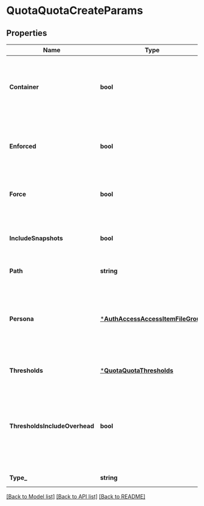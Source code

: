 # QuotaQuotaCreateParams

## Properties
Name | Type | Description | Notes
------------ | ------------- | ------------- | -------------
**Container** | **bool** | If true, SMB shares using the quota directory see the quota thresholds as share size. | [optional] [default to null]
**Enforced** | **bool** | True if the quota provides enforcement, otherwise a accounting quota. | [default to null]
**Force** | **bool** | Force creation of quotas on the root of /ifs. | [optional] [default to null]
**IncludeSnapshots** | **bool** | If true, quota governs snapshot data as well as head data. | [default to null]
**Path** | **string** | The /ifs path governed. | [default to null]
**Persona** | [***AuthAccessAccessItemFileGroup**](AuthAccessAccessItemFileGroup.md) | Specifies properties for a persona, which consists of either a &#39;type&#39; and a &#39;name&#39; or an &#39;ID&#39;. | [optional] [default to null]
**Thresholds** | [***QuotaQuotaThresholds**](QuotaQuotaThresholds.md) |  | [optional] [default to null]
**ThresholdsIncludeOverhead** | **bool** | If true, thresholds apply to data plus filesystem overhead required to store the data (i.e. &#39;physical&#39; usage). | [default to null]
**Type_** | **string** | The type of quota. | [default to null]

[[Back to Model list]](../README.md#documentation-for-models) [[Back to API list]](../README.md#documentation-for-api-endpoints) [[Back to README]](../README.md)


